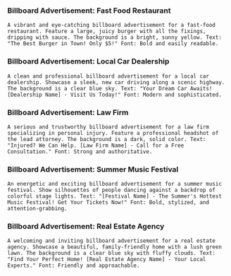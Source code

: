 ### Billboard Advertisement: Fast Food Restaurant

```
A vibrant and eye-catching billboard advertisement for a fast-food restaurant. Feature a large, juicy burger with all the fixings, dripping with sauce. The background is a bright, sunny yellow. Text: "The Best Burger in Town! Only $5!" Font: Bold and easily readable.
```

### Billboard Advertisement: Local Car Dealership

```
A clean and professional billboard advertisement for a local car dealership. Showcase a sleek, new car driving along a scenic highway. The background is a clear blue sky. Text: "Your Dream Car Awaits! [Dealership Name] - Visit Us Today!" Font: Modern and sophisticated.
```

### Billboard Advertisement: Law Firm

```
A serious and trustworthy billboard advertisement for a law firm specializing in personal injury. Feature a professional headshot of the lead attorney. The background is a dark, solid color. Text: "Injured? We Can Help. [Law Firm Name] - Call for a Free Consultation." Font: Strong and authoritative.
```

### Billboard Advertisement: Summer Music Festival

```
An energetic and exciting billboard advertisement for a summer music festival. Show silhouettes of people dancing against a backdrop of colorful stage lights. Text: "[Festival Name] - The Summer's Hottest Music Festival! Get Your Tickets Now!" Font: Bold, stylized, and attention-grabbing.
```

### Billboard Advertisement: Real Estate Agency

```
A welcoming and inviting billboard advertisement for a real estate agency. Showcase a beautiful, family-friendly home with a lush green lawn. The background is a clear blue sky with fluffy clouds. Text: "Find Your Perfect Home! [Real Estate Agency Name] - Your Local Experts." Font: Friendly and approachable.
```